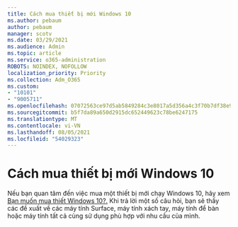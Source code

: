 ```yaml
---
title: Cách mua thiết bị mới Windows 10
ms.author: pebaum
author: pebaum
manager: scotv
ms.date: 03/29/2021
ms.audience: Admin
ms.topic: article
ms.service: o365-administration
ROBOTS: NOINDEX, NOFOLLOW
localization_priority: Priority
ms.collection: Adm_O365
ms.custom:
- "10101"
- "9005711"
ms.openlocfilehash: 07072563ce97d5ab5849284c3e8017a5d356a4c3f70b7df38e94d2e9a33e056e
ms.sourcegitcommit: b5f7da89a650d2915dc652449623c78be6247175
ms.translationtype: MT
ms.contentlocale: vi-VN
ms.lasthandoff: 08/05/2021
ms.locfileid: "54029323"
---
```

# <a name="how-to-buy-a-new-windows-10-device"></a>Cách mua thiết bị mới Windows 10

Nếu bạn quan tâm đến việc mua một thiết bị mới chạy Windows 10, hãy xem [Bạn muốn mua thiết Windows 10?.](https://www.microsoft.com/windows/get-windows-10) Khi trả lời một số câu hỏi, bạn sẽ thấy các đề xuất về các máy tính Surface, máy tính xách tay, máy tính để bàn hoặc máy tính tất cả cùng sử dụng phù hợp với nhu cầu của mình.